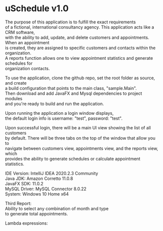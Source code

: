 # uSchedule v1.0



The purpose of this application is to fulfill the exact requirements<br>
of a fictional, international consultancy agency. This application acts like a CRM software, <br>
with the ability to add, update, and delete customers and appointments. When an appointment  <br>
is created, they are assigned to specific customers and contacts within the organization. <br>
A reports function allows one to view appointment statistics and generate schedules for <br>
organization contacts.

To use the application, clone the github repo, set the root folder as source, and create <br>
a build configuration that points to the main class, "sample.Main".<br>
Then download and add JavaFX and Mysql dependencies to project modules <br>
and you're ready to build and run the application.  

Upon running the application a login window displays, <br> 
the default login info is username: "test", password: "test".<br>

Upon successful login, there will be a main UI view showing the list of all customers <br>
by default. There will be three tabs on the top of the window that allow you to <br>
navigate between customers view, appointments view, and the reports view, which <br>
provides the ability to generate schedules or calculate appointment statistics. <br>

IDE Version: IntelliJ IDEA 2020.2.3 Community <br>
Java JDK: Amazon Corretto 11.0.8 <br>
JavaFX SDK: 11.0.2 <br>
MySQL Driver: MySQL Connector 8.0.22 <br>
System: Windows 10 Home x64


Third Report: <br>
Ability to select any combination of month and type<br> 
to generate total appointments. 

Lambda expressions:<br>

